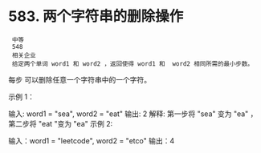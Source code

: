 # 583. 两个字符串的删除操作
     中等
     548
     相关企业
     给定两个单词 word1 和 word2 ，返回使得 word1 和  word2 相同所需的最小步数。

每步 可以删除任意一个字符串中的一个字符。



示例 1：

输入: word1 = "sea", word2 = "eat"
输出: 2
解释: 第一步将 "sea" 变为 "ea" ，第二步将 "eat "变为 "ea"
示例  2:

输入：word1 = "leetcode", word2 = "etco"
输出：4